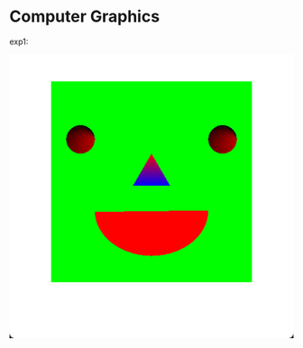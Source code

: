 # Computer Graphics

exp1:

![image](https://github.com/Tao-2002/course_work/blob/main/Img/exp1.png)
